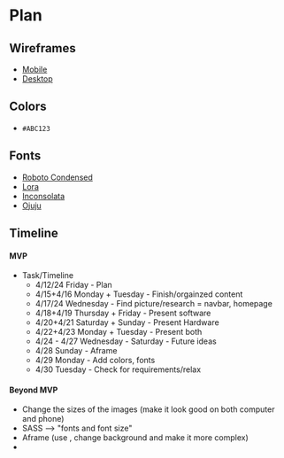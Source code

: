 # Plan

## Wireframes
* [Mobile](https://wireframe.cc/FoHNt8)
* [Desktop](https://wireframe.cc/ziMqQp)

## Colors
* `#ABC123`

## Fonts
* [Roboto Condensed](https://fonts.google.com/share?selection.family=Roboto+Condensed:ital,wght@0,100..900;1,100..900)
* [Lora](https://fonts.google.com/share?selection.family=Lora:ital,wght@0,400..700;1,400..700)
* [Inconsolata](https://fonts.google.com/share?selection.family=Inconsolata:wght@200..900)
* [Ojuju](https://fonts.google.com/share?selection.family=Ojuju:wght@200..800)

## Timeline

#### MVP

- Task/Timeline
  - 4/12/24 Friday - Plan
  - 4/15+4/16 Monday + Tuesday - Finish/orgainzed content
  - 4/17/24 Wednesday - Find picture/research = navbar, homepage
  - 4/18+4/19 Thursday + Friday - Present software
  - 4/20+4/21 Saturday + Sunday - Present Hardware
  - 4/22+4/23 Monday + Tuesday - Present both
  - 4/24 - 4/27 Wednesday - Saturday - Future ideas
  - 4/28 Sunday - Aframe
  - 4/29 Monday - Add colors, fonts
  - 4/30 Tuesday - Check for requirements/relax 

#### Beyond MVP

* Change the sizes of the images (make it look good on both computer and phone)
* SASS --> "fonts and font size"
* Aframe (use <I-frame>, change background and make it more complex)
* 

